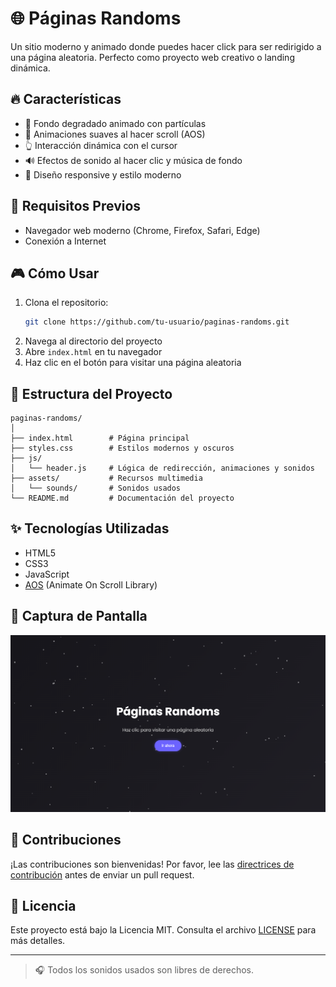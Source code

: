 # 🌐 Páginas Randoms

Un sitio moderno y animado donde puedes hacer click para ser redirigido a una página aleatoria. Perfecto como proyecto web creativo o landing dinámica.

## 🔥 Características
- 🎨 Fondo degradado animado con partículas
- 🌊 Animaciones suaves al hacer scroll (AOS)
- 👆 Interacción dinámica con el cursor
- 🔊 Efectos de sonido al hacer clic y música de fondo
- 📱 Diseño responsive y estilo moderno

## 🚀 Requisitos Previos
- Navegador web moderno (Chrome, Firefox, Safari, Edge)
- Conexión a Internet

## 🎮 Cómo Usar
1. Clona el repositorio:
   ```bash
   git clone https://github.com/tu-usuario/paginas-randoms.git
   ```
2. Navega al directorio del proyecto
3. Abre `index.html` en tu navegador
4. Haz clic en el botón para visitar una página aleatoria

## 📁 Estructura del Proyecto
```
paginas-randoms/
│
├── index.html        # Página principal
├── styles.css        # Estilos modernos y oscuros
├── js/
│   └── header.js     # Lógica de redirección, animaciones y sonidos
├── assets/           # Recursos multimedia
│   └── sounds/       # Sonidos usados
└── README.md         # Documentación del proyecto
```

## ✨ Tecnologías Utilizadas
- HTML5
- CSS3
- JavaScript
- [AOS](https://michalsnik.github.io/aos/) (Animate On Scroll Library)

## 📸 Captura de Pantalla
![Captura de Pantalla](/cap/Captura%20de%20pantalla%20(260).png)

## 🤝 Contribuciones
¡Las contribuciones son bienvenidas! Por favor, lee las [directrices de contribución](CONTRIBUTING.md) antes de enviar un pull request.

## 📜 Licencia
Este proyecto está bajo la Licencia MIT. Consulta el archivo [LICENSE](LICENSE) para más detalles.

---

> 🎧 Todos los sonidos usados son libres de derechos.